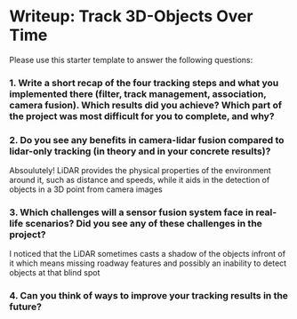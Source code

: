 # Writeup: Track 3D-Objects Over Time

Please use this starter template to answer the following questions:

### 1. Write a short recap of the four tracking steps and what you implemented there (filter, track management, association, camera fusion). Which results did you achieve? Which part of the project was most difficult for you to complete, and why?


### 2. Do you see any benefits in camera-lidar fusion compared to lidar-only tracking (in theory and in your concrete results)? 
Absoulutely! LiDAR provides the physical properties of the environment around it, such as distance and speeds, while it aids in the detection of objects in a 3D point from camera images

### 3. Which challenges will a sensor fusion system face in real-life scenarios? Did you see any of these challenges in the project?
I noticed that the LiDAR sometimes casts a shadow of the objects infront of it which means missing roadway features and possibly an inability to detect objects at that blind spot 

### 4. Can you think of ways to improve your tracking results in the future?

